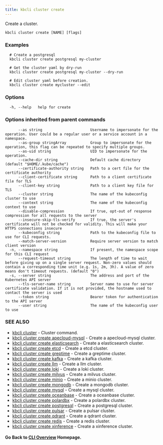 ```yaml
---
title: kbcli cluster create
---
```


Create a cluster.

```
kbcli cluster create [NAME] [flags]
```

### Examples

```
  # Create a postgresql
  kbcli cluster create postgresql my-cluster
  
  # Get the cluster yaml by dry-run
  kbcli cluster create postgresql my-cluster --dry-run
  
  # Edit cluster yaml before creation.
  kbcli cluster create mycluster --edit
```

### Options

```
  -h, --help   help for create
```

### Options inherited from parent commands

```
      --as string                      Username to impersonate for the operation. User could be a regular user or a service account in a namespace.
      --as-group stringArray           Group to impersonate for the operation, this flag can be repeated to specify multiple groups.
      --as-uid string                  UID to impersonate for the operation.
      --cache-dir string               Default cache directory (default "$HOME/.kube/cache")
      --certificate-authority string   Path to a cert file for the certificate authority
      --client-certificate string      Path to a client certificate file for TLS
      --client-key string              Path to a client key file for TLS
      --cluster string                 The name of the kubeconfig cluster to use
      --context string                 The name of the kubeconfig context to use
      --disable-compression            If true, opt-out of response compression for all requests to the server
      --insecure-skip-tls-verify       If true, the server's certificate will not be checked for validity. This will make your HTTPS connections insecure
      --kubeconfig string              Path to the kubeconfig file to use for CLI requests.
      --match-server-version           Require server version to match client version
  -n, --namespace string               If present, the namespace scope for this CLI request
      --request-timeout string         The length of time to wait before giving up on a single server request. Non-zero values should contain a corresponding time unit (e.g. 1s, 2m, 3h). A value of zero means don't timeout requests. (default "0")
  -s, --server string                  The address and port of the Kubernetes API server
      --tls-server-name string         Server name to use for server certificate validation. If it is not provided, the hostname used to contact the server is used
      --token string                   Bearer token for authentication to the API server
      --user string                    The name of the kubeconfig user to use
```

### SEE ALSO

* [kbcli cluster](kbcli_cluster.md)	 - Cluster command.
* [kbcli cluster create apecloud-mysql](kbcli_cluster_create_apecloud-mysql.md)	 - Create a apecloud-mysql cluster.
* [kbcli cluster create elasticsearch](kbcli_cluster_create_elasticsearch.md)	 - Create a elasticsearch cluster.
* [kbcli cluster create etcd](kbcli_cluster_create_etcd.md)	 - Create a etcd cluster.
* [kbcli cluster create greptime](kbcli_cluster_create_greptime.md)	 - Create a greptime cluster.
* [kbcli cluster create kafka](kbcli_cluster_create_kafka.md)	 - Create a kafka cluster.
* [kbcli cluster create llm](kbcli_cluster_create_llm.md)	 - Create a llm cluster.
* [kbcli cluster create loki](kbcli_cluster_create_loki.md)	 - Create a loki cluster.
* [kbcli cluster create milvus](kbcli_cluster_create_milvus.md)	 - Create a milvus cluster.
* [kbcli cluster create minio](kbcli_cluster_create_minio.md)	 - Create a minio cluster.
* [kbcli cluster create mongodb](kbcli_cluster_create_mongodb.md)	 - Create a mongodb cluster.
* [kbcli cluster create mysql](kbcli_cluster_create_mysql.md)	 - Create a mysql cluster.
* [kbcli cluster create oceanbase](kbcli_cluster_create_oceanbase.md)	 - Create a oceanbase cluster.
* [kbcli cluster create polardbx](kbcli_cluster_create_polardbx.md)	 - Create a polardbx cluster.
* [kbcli cluster create postgresql](kbcli_cluster_create_postgresql.md)	 - Create a postgresql cluster.
* [kbcli cluster create pulsar](kbcli_cluster_create_pulsar.md)	 - Create a pulsar cluster.
* [kbcli cluster create qdrant](kbcli_cluster_create_qdrant.md)	 - Create a qdrant cluster.
* [kbcli cluster create redis](kbcli_cluster_create_redis.md)	 - Create a redis cluster.
* [kbcli cluster create xinference](kbcli_cluster_create_xinference.md)	 - Create a xinference cluster.

#### Go Back to [CLI Overview](cli.md) Homepage.

